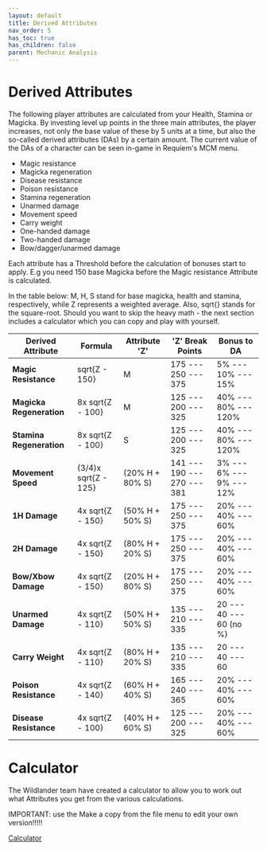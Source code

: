 ```yaml
---
layout: default
title: Derived Attributes
nav_order: 5
has_toc: true
has_children: false
parent: Mechanic Analysis
---
```



# Derived Attributes

The following player attributes are calculated from your Health, Stamina or Magicka.  By investing level up points in the three main attributes, the player increases, not only the base value of these by 5 units at a time, but also the so-called derived attributes (DAs) by a certain amount. The current value of the DAs of a character can be seen in-game in Requiem's MCM menu.

* Magic resistance
* Magicka regeneration
* Disease resistance
* Poison resistance
* Stamina regeneration
* Unarmed damage
* Movement speed
* Carry weight 
* One-handed damage
* Two-handed damage
* Bow/dagger/unarmed damage

Each attribute has a Threshold before the calculation of bonuses start to apply. E.g you need 150 base Magicka before the Magic resistance Attribute is calculated.

In the table below: M, H, S stand for base magicka, health and stamina, respectively, while Z represents a weighted average. Also, sqrt{} stands for the square-root. Should you want to skip the heavy math - the next section includes a calculator which you can copy and play with yourself.

<table >
<thead>
<tr>
	<th>Derived Attribute</th>
	<th>Formula</th>
	<th>Attribute 'Z'</th>
	<th>'Z' Break Points</th>
	<th>Bonus to DA</th>
</tr>
</thead>
<tbody>
<tr>
	<td><strong>Magic Resistance</strong></td>
	<td>sqrt{Z - 150}</td>
	<td>M</td>
	<td>175 --- 250 --- 375</td>
	<td>5% --- 10% --- 15%</td>
</tr>
<tr>
	<td><strong>Magicka Regeneration</strong></td>
	<td>8x sqrt{Z - 100}</td>
	<td>M</td>
	<td>125 --- 200 --- 325</td>
	<td>40% --- 80% --- 120%</td>
</tr>
<tr>
	<td><strong>Stamina Regeneration</strong></td>
	<td>8x sqrt{Z - 100}</td>
	<td>S</td>
	<td>125 --- 200 --- 325</td>
	<td>40% --- 80% --- 120%</td>
</tr>
<tr>
	<td><strong>Movement Speed</strong></td>
	<td>(3/4)x sqrt{Z - 125}</td>
	<td>(20% H +  80% S) </td>
	<td>141 --- 190 --- 270 --- 381</td>
	<td>3% --- 6% ---   9% --- 12%</td>
</tr>
<tr>
	<td><strong>1H Damage</strong></td>
	<td>4x sqrt{Z - 150}</td>
	<td>(50% H + 50% S)</td>
	<td>175 --- 250 --- 375</td>
	<td>20% --- 40% --- 60%</td>
</tr>
<tr>
	<td><strong>2H Damage</strong></td>
	<td>4x sqrt{Z - 150}</td>
	<td>(80% H + 20% S) </td>
	<td>175 --- 250 --- 375</td>
	<td>20% --- 40% --- 60%</td>
</tr>
<tr>
	<td><strong>Bow/Xbow Damage</strong></td>
	<td>4x sqrt{Z - 150}</td>
	<td>(20% H + 80% S) </td>
	<td>175 --- 250 --- 375</td>
	<td>20% --- 40% --- 60%</td>
</tr>
<tr>
	<td><strong>Unarmed Damage</strong></td>
	<td>4x sqrt{Z - 110}</td>
	<td>(50% H + 50% S) </td>
	<td>135 --- 210 --- 335</td>
	<td>20 --- 40 --- 60 (no %)</td>
</tr>
<tr>
	<td><strong>Carry Weight</strong></td>
	<td>4x sqrt{Z - 110}</td>
	<td>(80% H + 20% S) </td>
	<td>135 --- 210 --- 335</td>
	<td>20 --- 40 --- 60</td>
</tr>
<tr>
	<td><strong>Poison Resistance</strong></td>
	<td>4x sqrt{Z - 140}</td>
	<td>(60% H +  40% S) </td>
	<td>165 --- 240 --- 365</td>
	<td>20% --- 40% --- 60%</td>
</tr>
<tr>
	<td><strong>Disease Resistance</strong></td>
	<td>4x sqrt{Z - 100}</td>
	<td>(40% H + 60% S) </td>
	<td>125 --- 200 --- 325</td>
	<td>20% --- 40% --- 60%</td>
</tr>
</tbody>
</table>


# Calculator

The Wildlander team have created a calculator to allow you to work out what Attributes you get from the various calculations.

IMPORTANT: use the Make a copy from the file menu to edit your own version!!!!!

[Calculator](https://docs.google.com/spreadsheets/d/10AUNfoiFYwpAHNHgkAmDXLxQdlAVKSJmm5O5fqHXfio/edit#gid=0)